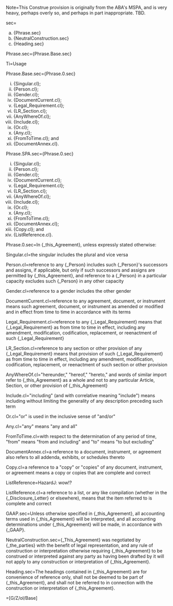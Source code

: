 Note=This Construe provision is originally from the ABA's MSPA, and is very heavy, perhaps overly so, and perhaps in part inappropriate.  TBD.


sec=<ol type="a"><li>{Phrase.sec}<li>{NeutralConstruction.sec}<li>{Heading.sec}</li></ol>

Phrase.sec={Phrase.Base.sec}

Ti=Usage

Phrase.Base.sec={Phrase.0.sec}<ol type="i"><li>{Singular.cl};<li>{Person.cl};<li>{Gender.cl};<li>{DocumentCurrent.cl};<li>{Legal_Requirement.cl};<li>{LR_Section.cl};<li>{AnyWhereOf.cl};<li>{Include.cl};<li>{Or.cl};<li>{Any.cl};<li>{FromToTime.cl}; and<li>{DocumentAnnex.cl}.</li></ol>

Phrase.SPA.sec={Phrase.0.sec}<ol type="i"><li>{Singular.cl};<li>{Person.cl};<li>{Gender.cl};<li>{DocumentCurrent.cl};<li>{Legal_Requirement.cl};<li>{LR_Section.cl};<li>{AnyWhereOf.cl};<li>{Include.cl};<li>{Or.cl};<li>{Any.cl};<li>{FromToTime.cl};<li>{DocumentAnnex.cl};<li>{Copy.cl}; and<li>{ListReference.cl}.</li></ol>

Phrase.0.sec=In {_this_Agreement}, unless expressly stated otherwise:

Singular.cl=the singular includes the plural and vice versa

Person.cl=reference to any {_Person} includes such {_Person}'s successors and assigns, if applicable, but only if such successors and assigns are permitted by {_this_Agreement}, and reference to a {_Person} in a particular capacity excludes such {_Person} in any other capacity

Gender.cl=reference to a gender includes the other gender

DocumentCurrent.cl=reference to any agreement, document, or instrument means such agreement, document, or instrument as amended or modified and in effect from time to time in accordance with its terms

Legal_Requirement.cl=reference to any {_Legal_Requirement} means that {_Legal_Requirement} as from time to time in effect, including any amendment, modification, codification, replacement, or reenactment of such {_Legal_Requirement}

LR_Section.cl=reference to any section or other provision of any {_Legal_Requirement} means that provision of such {_Legal_Requirement} as from time to time in effect, including any amendment, modification, codification, replacement, or reenactment of such section or other provision

AnyWhereOf.cl="hereunder," "hereof," "hereto," and words of similar import refer to {_this_Agreement} as a whole and not to any particular Article, Section, or other provision of {_this_Agreement}

Include.cl="including" (and with correlative meaning "include") means including without limiting the generality of any description preceding such term

Or.cl="or" is used in the inclusive sense of "and/or"

Any.cl="any" means "any and all"

FromToTime.cl=with respect to the determination of any period of time, "from" means "from and including" and "to" means "to but excluding"

DocumentAnnex.cl=a reference to a document, instrument, or agreement also refers to all addenda, exhibits, or schedules thereto

Copy.cl=a reference to a "copy" or "copies" of any document, instrument, or agreement means a copy or copies that are complete and correct

ListReference=HazardJ: wow!?

ListReference.cl=a reference to a list, or any like compilation (whether in the {_Disclosure_Letter} or elsewhere), means that the item referred to is complete and correct

GAAP.sec=Unless otherwise specified in {_this_Agreement}, all accounting terms used in {_this_Agreement} will be interpreted, and all accounting determinations under {_this_Agreement} will be made, in accordance with {_GAAP}.

NeutralConstruction.sec={_This_Agreement} was negotiated by {_the_parties} with the benefit of legal representation, and any rule of construction or interpretation otherwise requiring {_this_Agreement} to be construed or interpreted against any party as having been drafted by it will not apply to any construction or interpretation of {_this_Agreement}.

Heading.sec=The headings contained in {_this_Agreement} are for convenience of reference only, shall not be deemed to be part of {_this_Agreement}, and shall not be referred to in connection with the construction or interpretation of {_this_Agreement}.
  
=[G/Z/ol/Base]
